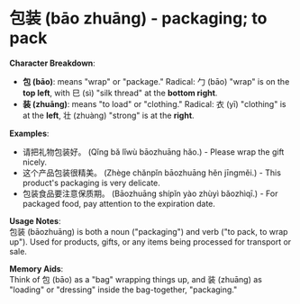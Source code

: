 # **包装 (bāo zhuāng) - packaging; to pack**

**Character Breakdown**:  
- **包 (bāo)**: means "wrap" or "package." Radical: 勹 (bāo) "wrap" is on the **top left**, with 巳 (sì) "silk thread" at the **bottom right**.  
- **装 (zhuāng)**: means "to load" or "clothing." Radical: 衣 (yī) "clothing" is at the **left**, 壮 (zhuàng) "strong" is at the **right**.

**Examples**:  
- 请把礼物包装好。 (Qǐng bǎ lǐwù bāozhuāng hǎo.) - Please wrap the gift nicely.  
- 这个产品包装很精美。 (Zhège chǎnpǐn bāozhuāng hěn jīngměi.) - This product's packaging is very delicate.  
- 包装食品要注意保质期。 (Bāozhuāng shípǐn yào zhùyì bǎozhìqī.) - For packaged food, pay attention to the expiration date.

**Usage Notes**:  
包装 (bāozhuāng) is both a noun ("packaging") and verb ("to pack, to wrap up"). Used for products, gifts, or any items being processed for transport or sale.

**Memory Aids**:  
Think of 包 (bāo) as a "bag" wrapping things up, and 装 (zhuāng) as "loading" or "dressing" inside the bag-together, "packaging."